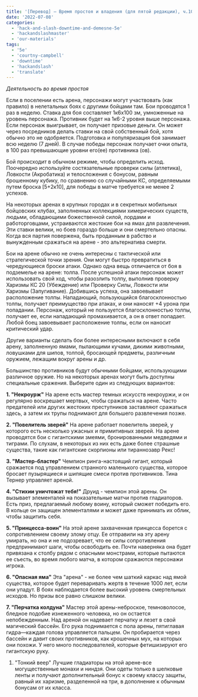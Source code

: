 ```yaml
---
title: '[Перевод] — Время простоя и владения (для пятой редакции), ч.10— Бои на арене'
date: '2022-07-08'
categories:
  - 'hack-and-slash-downtime-and-demesne-5e'
  - 'hackandslashmaster'
  - 'our-materials'
tags:
  - '5e'
  - 'courtny-campbell'
  - 'downtime'
  - 'hackandslash'
  - 'translate'
---
```


_Деятельность во время простоя_

Если в поселении есть арена, персонажи могут участвовать (как правило) в нелетальных боях с другими бойцами там. Бои проводятся 1 раз в неделю. Ставка для боя составляет 1к6x100 зм, умноженные на уровень персонажа. Противник будет на 1к6-2 уровня выше персонажа. Если персонаж выигрывает, он получает призовые деньги. Он может через посредников делать ставки на свой собственный бой, хотя обычно это не одобряется. Подготовка и популяризация боя занимает всю неделю (7 дней). В случае победы персонаж получает очки опыта, в 100 раз превышающие уровни его(ее) противника (ов).

Бой происходит в обычном режиме, чтобы определить исход. Поочередно используйте состязательные проверки силы (атлетика), Ловкости (Акробатика) и телосложения с бонусом, равным брошенному кубику, по сравнению со случайными КС, определяемыми путем броска \[5+2к10\], для победы в матче требуется не менее 2 успехов.

На некоторых аренах в крупных городах и в секретных мобильных бойцовских клубах, заполненных коллекциями химерических существ, людьми, обладающими божественной силой, лордами и работорговцами, устраиваются жестокие бои на ямах для развлечения. Эти ставки велики, но боев гораздо больше и они смертельно опасны. Когда вся партия повержена, быть проданным в рабство и вынужденным сражаться на арене - это альтернатива смерти.

Бои на арене обычно не очень интересны с тактической или стратегической точки зрения. Они могут быстро превратиться в чередующиеся броски атаки. Однако одна вещь отличается от боя в подземелье на арене: толпа. После успешной атаки персонаж может использовать свой ход, чтобы разозлить толпу, выполнив проверку Харизмы КС 20 (Убеждение) или Проверку Силы, Ловкости или Харизмы (Запугивание). Добившись успеха, она завоевывает расположение толпы. Нападающий, пользующийся благосклонностью толпы, получает преимущество при атаках, и они наносят +4 урона при попадании. Персонаж, который не пользуется благосклонностью толпы, получает ее, если нападающий промахивается, а он в ответ попадает. Любой боец завоевывает расположение толпы, если он наносит критический удар.

Другие варианты сделать бои более интересными включают в себя арену, заполненную ямами, пылающими кучами, дикими животными, ловушками для шипов, толпой, бросающей предметы, различным оружием, лежащим вокруг арены и др.

Большинство противников будут обычными бойцами, использующими различное оружие. Но на некоторых аренах могут быть доступны специальные сражения. Выберите один из следующих вариантов:

**1\. "Некроурж"** На арене есть мастер темных искусств некроуржи, и он регулярно воскрешает мертвых, чтобы сражаться на арене. Часто предателей или других жестоких преступников заставляют сражаться здесь, а затем их трупы поднимают для большего развлечения позже.

**2\. "Повелитель зверей"** На арене работает повелитель зверей, у которого есть несколько ужасных и примитивных зверей. На арене проводятся бои с гигантскими змеями, бронированными медведями и тиграми. По слухам, в некоторых из них есть даже более страшные существа, такие как гигантские скорпионы или тираннозавр Рекс!

**3\. "Мастер-бластер"** Чемпион ринга-настоящий гигант, который сражается под управлением странного маленького существа, которое бросает пузырящиеся и шипящие смеси против противников. Тина Тернер управляет ареной.

**4\. "Стихии уничтожат тебя!"** Друид - чемпион этой арены. Он вызывает элементалей на показательные матчи против гладиаторов. Есть приз, предлагаемый любому воину, который сможет победить его. В кольце он защищен элементалями и может даже принимать их облик, чтобы защитить себя.

**5\. "Принцесса-воин"** На этой арене захваченная принцесса борется с сопротивлением своему злому отцу. Ее отправили на эту арену умирать, но она и не подозревает, что ее силы сопротивления предпринимают шаги, чтобы освободить ее. Почти наверняка она будет привязана к столбу рядом с опасными монстрами, которые пытаются ее съесть, во время любого матча, в котором сражаются персонажи игрока.

**6\. "Опасная яма"** Эта "арена" - не более чем шаткий каркас над ямой существа, которое будет переваривать жертв в течение 1000 лет, если они упадут. В боях наблюдается более высокий уровень смертельных исходов. Но призы все равно слишком велики.

**7\. "Перчатка колдуна"** Мастер этой арены-неброское, темноволосое, бледное подобие изнеженного человека, но он остается непобежденным. Над ареной он надевает перчатку и лезет в свой магический бассейн. Его рука поднимается с пола арены, пятиглавая гидра—каждая голова управляется пальцем. Он пробирается через бассейн и давит своих противников, как крошечных мух, на которых они похожи. У него много последователей, которые фетишизируют его гигантскую руку.

1. "Тонкий веер" Лучшие гладиаторы на этой арене-все могущественные монахи и ниндзя. Они одеты только в шелковые ленты и получают дополнительный бонус к своему классу защиты, равный их харизме, разделенной на три, в дополнение к обычным бонусам от их класса.
